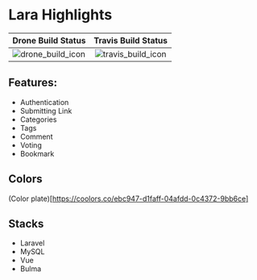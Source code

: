 # Lara Highlights 

| Drone Build Status                          | Travis Build Status                             |
| :------------------------------------------ | :---------------------------------------------: |
| ![drone_build_icon]                         | ![travis_build_icon]                            |


## Features:

- Authentication 
- Submitting Link
- Categories 
- Tags
- Comment
- Voting
- Bookmark


[//]: # (These are the repo links)

[drone_build_icon]:  https://cloud.drone.io/api/badges/marufmax/LaraHighlights/status.svg
[travis_build_icon]: https://travis-ci.org/marufmax/LaraHighlights.svg?branch=master


## Colors
(Color plate)[https://coolors.co/ebc947-d1faff-04afdd-0c4372-9bb6ce]

## Stacks

- Laravel
- MySQL 
- Vue
- Bulma
